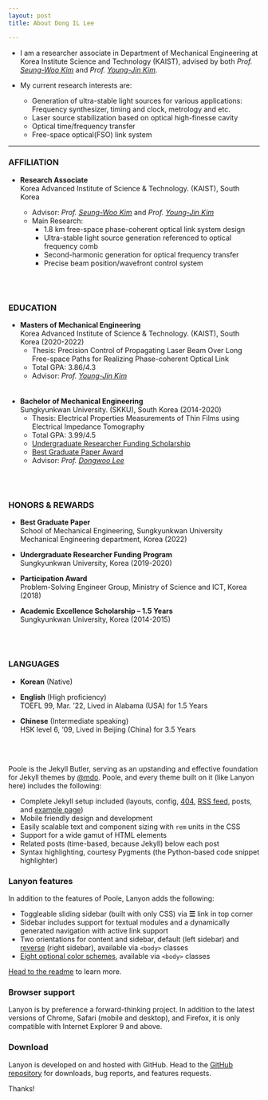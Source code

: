 ```yaml
---
layout: post
title: About Dong IL Lee

---
```


* I am a researcher associate in Department of Mechanical Engineering at Korea Institute Science and Technology (KAIST), advised by both _Prof._ [_Seung-Woo Kim_](http://jekyllrb.com) and _Prof._ [_Young-Jin Kim_](http://jekyllrb.com).

* My current research interests are:
   + Generation of ultra-stable light sources for various applications:<br/>
        Frequency synthesizer, timing and clock, metrology and etc.
   + Laser source stabilization based on optical high-finesse cavity
   + Optical time/frequency transfer
   + Free-space optical(FSO) link system <br/> 
  
<hr/>

### AFFILIATION

* __Research Associate__ <br/>
Korea Advanced Institute of Science & Technology. (KAIST), South Korea <br/>


  + Advisor: _Prof._ [_Seung-Woo Kim_](http://jekyllrb.com) and _Prof._ [_Young-Jin Kim_](http://jekyllrb.com)
  + Main Research: 
      + 1.8 km free-space phase-coherent optical link system design
      + Ultra-stable light source generation referenced to optical frequency comb  
      + Second-harmonic generation for optical frequency transfer
      + Precise beam position/wavefront control system
<br/>
<br/>


### EDUCATION

 * __Masters of Mechanical Engineering__ <br/>
 Korea Advanced Institute of Science & Technology. (KAIST), South Korea (2020-2022) <br/>
    * Thesis: Precision Control of Propagating Laser Beam Over Long Free-space Paths for Realizing Phase-coherent Optical Link <br/>
    * Total GPA: 3.86/4.3 <br/>
    * Advisor: _Prof._ [_Young-Jin Kim_](http://jekyllrb.com) 
    <br/><br/><br/>
 * __Bachelor of Mechanical Engineering__ <br/>
  Sungkyunkwan University. (SKKU), South Korea (2014-2020) <br/>
   * Thesis: Electrical Properties Measurements of Thin Films using Electrical Impedance Tomography
   * Total GPA: 3.99/4.5
   * <u>Undergraduate Researcher Funding Scholarship</u>
   * <u>Best Graduate Paper Award</u>
   * Advisor: _Prof._ [_Dongwoo Lee_](http://jekyllrb.com) <br/>
  
  <br/><br/>
  
### HONORS & REWARDS
* __Best Graduate Paper__  <br/>
     School of Mechanical Engineering, Sungkyunkwan University Mechanical Engineering department, Korea (2022)
     
* __Undergraduate Researcher Funding Program__ <br/>
     Sungkyunkwan University, Korea (2019-2020)
     
* __Participation Award__ <br/>
    Problem-Solving Engineer Group, Ministry of Science and ICT, Korea (2018)
    
* __Academic Excellence Scholarship – 1.5 Years__ <br/>
    Sungkyunkwan University, Korea (2014-2015)

<br/><br/>

### LANGUAGES
* __Korean__ (Native) <br/>


* __English__ (High proficiency) <br/>
TOEFL 99, Mar. ’22, Lived in Alabama (USA) for 1.5 Years


* __Chinese__ (Intermediate speaking) <br/>
HSK level 6, ‘09, Lived in Beijing (China) for 3.5 Years

<br/><br/>

Poole is the Jekyll Butler, serving as an upstanding and effective foundation for Jekyll themes by [@mdo](https://twitter.com/mdo). Poole, and every theme built on it (like Lanyon here) includes the following:

* Complete Jekyll setup included (layouts, config, [404](/404), [RSS feed](/atom.xml), posts, and [example page](/about))
* Mobile friendly design and development
* Easily scalable text and component sizing with `rem` units in the CSS
* Support for a wide gamut of HTML elements
* Related posts (time-based, because Jekyll) below each post
* Syntax highlighting, courtesy Pygments (the Python-based code snippet highlighter)

### Lanyon features

In addition to the features of Poole, Lanyon adds the following:

* Toggleable sliding sidebar (built with only CSS) via **☰** link in top corner
* Sidebar includes support for textual modules and a dynamically generated navigation with active link support
* Two orientations for content and sidebar, default (left sidebar) and [reverse](https://github.com/poole/lanyon#reverse-layout) (right sidebar), available via `<body>` classes
* [Eight optional color schemes](https://github.com/poole/lanyon#themes), available via `<body>` classes

[Head to the readme](https://github.com/poole/lanyon#readme) to learn more.

### Browser support

Lanyon is by preference a forward-thinking project. In addition to the latest versions of Chrome, Safari (mobile and desktop), and Firefox, it is only compatible with Internet Explorer 9 and above.

### Download

Lanyon is developed on and hosted with GitHub. Head to the <a href="https://github.com/poole/lanyon">GitHub repository</a> for downloads, bug reports, and features requests.

Thanks!
